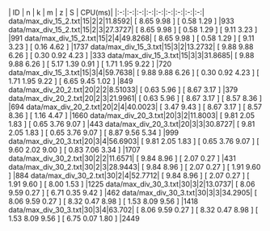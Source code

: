 | ID | n | k | m | z | S | CPU(ms)|
|:-:|:-:|:-:|:-:|:-:|:-:|:-:|:-:|:-:|
data/max_div_15_2.txt|15|2|2|11.8592| [ 8.65 9.98 ]  [ 0.58 1.29 ] |933
data/max_div_15_2.txt|15|2|3|27.3727| [ 8.65 9.98 ]  [ 0.58 1.29 ]  [ 9.11 3.23 ] |991
data/max_div_15_2.txt|15|2|4|49.8268| [ 8.65 9.98 ]  [ 0.58 1.29 ]  [ 9.11 3.23 ]  [ 0.16 4.62 ] |1737
data/max_div_15_3.txt|15|3|2|13.2732| [ 9.88 9.88 6.26 ]  [ 0.30 0.92 4.23 ] |333
data/max_div_15_3.txt|15|3|3|31.8685| [ 9.88 9.88 6.26 ]  [ 5.17 1.39 0.91 ]  [ 1.71 1.95 9.22 ] |720
data/max_div_15_3.txt|15|3|4|59.7638| [ 9.88 9.88 6.26 ]  [ 0.30 0.92 4.23 ]  [ 1.71 1.95 9.22 ]  [ 6.65 9.45 1.02 ] |849
data/max_div_20_2.txt|20|2|2|8.51033| [ 0.63 5.96 ]  [ 8.67 3.17 ] |379
data/max_div_20_2.txt|20|2|3|21.9961| [ 0.63 5.96 ]  [ 8.67 3.17 ]  [ 8.57 8.36 ] |694
data/max_div_20_2.txt|20|2|4|40.0023| [ 3.47 9.43 ]  [ 8.67 3.17 ]  [ 8.57 8.36 ]  [ 1.16 4.47 ] |1660
data/max_div_20_3.txt|20|3|2|11.8003| [ 9.81 2.05 1.83 ]  [ 0.65 3.76 9.07 ] |443
data/max_div_20_3.txt|20|3|3|30.8727| [ 9.81 2.05 1.83 ]  [ 0.65 3.76 9.07 ]  [ 8.87 9.56 5.34 ] |999
data/max_div_20_3.txt|20|3|4|56.6903| [ 9.81 2.05 1.83 ]  [ 0.65 3.76 9.07 ]  [ 9.60 2.02 9.00 ]  [ 0.83 7.06 3.34 ] |1707
data/max_div_30_2.txt|30|2|2|11.6571| [ 9.84 8.96 ]  [ 2.07 0.27 ] |431
data/max_div_30_2.txt|30|2|3|28.9443| [ 9.84 8.96 ]  [ 2.07 0.27 ]  [ 1.91 9.60 ] |884
data/max_div_30_2.txt|30|2|4|52.7712| [ 9.84 8.96 ]  [ 2.07 0.27 ]  [ 1.91 9.60 ]  [ 8.00 1.53 ] |1225
data/max_div_30_3.txt|30|3|2|13.0737| [ 8.06 9.59 0.27 ]  [ 6.71 0.35 9.42 ] |462
data/max_div_30_3.txt|30|3|3|34.2905| [ 8.06 9.59 0.27 ]  [ 8.32 0.47 8.98 ]  [ 1.53 8.09 9.56 ] |1418
data/max_div_30_3.txt|30|3|4|63.702| [ 8.06 9.59 0.27 ]  [ 8.32 0.47 8.98 ]  [ 1.53 8.09 9.56 ]  [ 6.75 0.07 1.80 ] |2449

